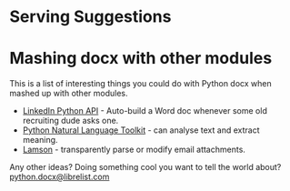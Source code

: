 Serving Suggestions
===================

# Mashing docx with other modules

This is a list of interesting things you could do with Python docx when mashed up with other modules.

- [LinkedIn Python API](http://code.google.com/p/python-linkedin/) - Auto-build a Word doc whenever some old recruiting dude asks one.
- [Python Natural Language Toolkit](http://www.nltk.org/) - can analyse text and extract meaning.
- [Lamson](http://lamsonproject.org/) - transparently parse or modify email attachments.

Any other ideas? Doing something cool you want to tell the world about? python.docx@librelist.com